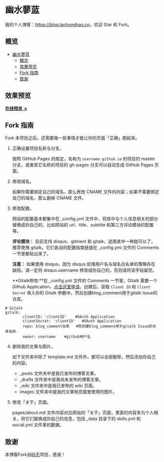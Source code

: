 # 幽水蓼蓝

我的个人博客：<https://blog.lanhonghao.cn>，欢迎 Star 和 Fork。

## 概览

<!-- vim-markdown-toc GFM -->

- [幽水蓼蓝](#幽水蓼蓝)
  - [概览](#概览)
  - [效果预览](#效果预览)
  - [Fork 指南](#fork-指南)
  - [致谢](#致谢)

<!-- vim-markdown-toc -->

## 效果预览

**[在线预览 &rarr;](https://blog.lanhonghao.cn)**

## Fork 指南

Fork 本项目之后，还需要做一些事情才能让你的页面「正确」跑起来。

1. 正确设置项目名称与分支。

   按照 GitHub Pages 的规定，名称为 `username.github.io` 的项目的 master 分支，或者其它名称的项目的 gh-pages 分支可以自动生成 GitHub Pages 页面。

2. 修改域名。

   如果你需要绑定自己的域名，那么修改 CNAME 文件的内容；如果不需要绑定自己的域名，那么删掉 CNAME 文件。

3. 修改配置。

   网站的配置基本都集中在 \_config.yml 文件中，将其中与个人信息相关的部分替换成你自己的，比如网站的 url、title、subtitle 和第三方评论模块的配置等。

   **评论模块：** 目前支持 disqus、gitment 和 gitalk，选用其中一种就可以了，推荐使用 gitalk。它们各自的配置指南链接在 \_config.yml 文件的 Comments 一节里都贴出来了。

   **注意：** 如果使用 disqus，因为 disqus 处理用户名与域名白名单的策略存在缺陷，请一定将 disqus.username 修改成你自己的，否则请将该字段留空。

   **Gitalk修改:**在 \_config.yml 文件的 Comments 一节里，Gitalk 需要一个 Github Application，[点击这里申请](https://github.com/settings/applications/new)。创建后，获取 `Client ID` 和 `Client Secret` 填入你的 Gitalk 参数中。然后创建blog_comment用于gitalk Issue的仓库。
```
# Gitalk 
gitalk: 
		clientID: 'clientID'    #OAuth Application
		clientSecret: 'clientID'   #OAuth Application
		repo: blog_comment仓库   #刚创建blog_comment用于gitalk Issue的仓库名称
		owner: username    #github用户名
```

4. 删除我的文章与图片。

   如下文件夹中除了 template.md 文件外，都可以全部删除，然后添加你自己的内容。

   * \_posts 文件夹中是我已发布的博客文章。
   * \_drafts 文件夹中是我尚未发布的博客文章。
   * \_wiki 文件夹中是我已发布的 wiki 页面。
   * images 文件夹中是我的文章和页面里使用的图片。

5. 修改「关于」页面。

   pages/about.md 文件内容对应网站的「关于」页面，里面的内容多为个人相关，将它们替换成你自己的信息，包括 \_data 目录下的 skills.yml 和 social.yml 文件里的数据。


## 致谢

本博客Fork自[码志](https://mazhuang.org)项目，感谢！
